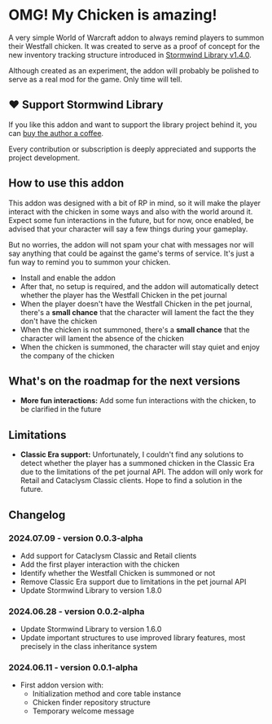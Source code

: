 # OMG! My Chicken is amazing!

A very simple World of Warcraft addon to always remind players to summon their 
Westfall chicken. It was created to serve as a proof of concept for the new
inventory tracking structure introduced in [Stormwind Library v1.4.0](https://github.com/adrianocastro189/stormwind-library/releases/tag/1.4.0).

Although created as an experiment, the addon will probably be polished to serve
as a real mod for the game. Only time will tell.

## ❤️ Support Stormwind Library

If you like this addon and want to support the library project behind it, you 
can [buy the author a coffee](https://github.com/sponsors/adrianocastro189).

Every contribution or subscription is deeply appreciated and supports
the project development.

## How to use this addon

This addon was designed with a bit of RP in mind, so it will make the player
interact with the chicken in some ways and also with the world around it. 
Expect some fun interactions in the future, but for now, once enabled, be 
advised that your character will say a few things during your gameplay.

But no worries, the addon will not spam your chat with messages nor will say
anything that could be against the game's terms of service. It's just a fun
way to remind you to summon your chicken.

* Install and enable the addon
* After that, no setup is required, and the addon will automatically detect 
  whether the player has the Westfall Chicken in the pet journal
* When the player doesn't have the Westfall Chicken in the pet journal,  
  there's a **small chance** that the character will lament the fact the they 
  don't have the chicken
* When the chicken is not summoned, there's a **small chance** that the 
  character will lament the absence of the chicken
* When the chicken is summoned, the character will stay quiet and enjoy the
  company of the chicken

## What's on the roadmap for the next versions

* **More fun interactions:** Add some fun interactions with the chicken, to be 
clarified in the future

## Limitations

* **Classic Era support:** Unfortunately, I couldn't find any solutions to 
detect whether the player has a summoned chicken in the Classic Era due to the
limitations of the pet journal API. The addon will only work for Retail and
Cataclysm Classic clients. Hope to find a solution in the future.

## Changelog

### 2024.07.09 - version 0.0.3-alpha

* Add support for Cataclysm Classic and Retail clients
* Add the first player interaction with the chicken
* Identify whether the Westfall Chicken is summoned or not
* Remove Classic Era support due to limitations in the pet journal API
* Update Stormwind Library to version 1.8.0

### 2024.06.28 - version 0.0.2-alpha

* Update Stormwind Library to version 1.6.0
* Update important structures to use improved library features, most precisely
  in the class inheritance system

### 2024.06.11 - version 0.0.1-alpha

* First addon version with:
   * Initialization method and core table instance
   * Chicken finder repository structure
   * Temporary welcome message
